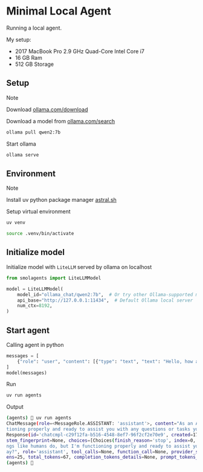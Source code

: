# Minimal Local Agent

Running a local agent.

My setup:

- 2017 MacBook Pro 2.9 GHz Quad-Core Intel Core i7
- 16 GB Ram
- 512 GB Storage

## Setup

> [!NOTE]
> Download [ollama.com/download](https://ollama.com/download)

Download a model from [ollama.com/search](https://ollama.com/search)

```sh
ollama pull qwen2:7b
```

Start ollama

```sh
ollama serve
```

## Environment

> [!NOTE]
> Install uv python package manager [astral.sh](https://docs.astral.sh/uv/getting-started/installation/)

Setup virtual environment

```sh
uv venv

source .venv/bin/activate
```

## Initialize model

Initialize model with `LiteLLM` served by ollama on localhost

```py
from smolagents import LiteLLMModel

model = LiteLLMModel(
    model_id="ollama_chat/qwen2:7b",  # Or try other Ollama-supported models
    api_base="http://127.0.0.1:11434",  # Default Ollama local server
    num_ctx=8192,
)

```

## Start agent

Calling agent in python

```py
messages = [
    {"role": "user", "content": [{"type": "text", "text": "Hello, how are you?"}]}
]
model(messages)
```

Run

```sh
uv run agents
```

Output

```sh
(agents) 🐇 uv run agents
ChatMessage(role=<MessageRole.ASSISTANT: 'assistant'>, content="As an AI language model, I don't have feelings like humans do, but I'm func
tioning properly and ready to assist you with any questions or tasks you might have! How can I help you today?", tool_calls=None, raw=Model
Response(id='chatcmpl-c29f12fa-b516-4548-8ef7-96f2cf2e70e9', created=1745245459, model='ollama_chat/qwen2:7b', object='chat.completion', sy
stem_fingerprint=None, choices=[Choices(finish_reason='stop', index=0, message=Message(content="As an AI language model, I don't have feeli
ngs like humans do, but I'm functioning properly and ready to assist you with any questions or tasks you might have! How can I help you tod
ay?", role='assistant', tool_calls=None, function_call=None, provider_specific_fields=None))], usage=Usage(completion_tokens=42, prompt_tok
ens=25, total_tokens=67, completion_tokens_details=None, prompt_tokens_details=None)))
(agents) 🐇 
```
